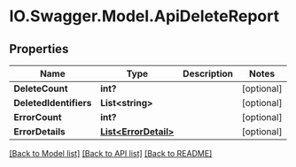 # IO.Swagger.Model.ApiDeleteReport
## Properties

Name | Type | Description | Notes
------------ | ------------- | ------------- | -------------
**DeleteCount** | **int?** |  | [optional] 
**DeletedIdentifiers** | **List&lt;string&gt;** |  | [optional] 
**ErrorCount** | **int?** |  | [optional] 
**ErrorDetails** | [**List&lt;ErrorDetail&gt;**](ErrorDetail.md) |  | [optional] 

[[Back to Model list]](../README.md#documentation-for-models) [[Back to API list]](../README.md#documentation-for-api-endpoints) [[Back to README]](../README.md)

